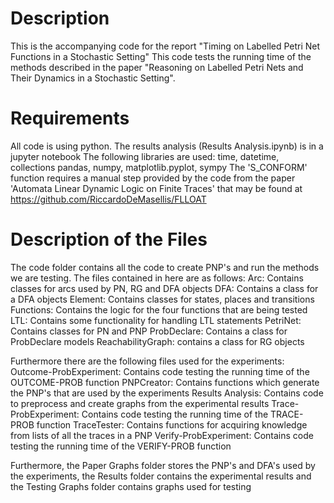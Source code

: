 # Description
This is the accompanying code for the report "Timing on Labelled Petri Net Functions in a Stochastic Setting"
This code tests the running time of the methods described in the paper "Reasoning on Labelled Petri Nets and Their Dynamics in a Stochastic Setting".

# Requirements
All code is using python. The results analysis (Results Analysis.ipynb) is in a jupyter notebook
The following libraries are used: time, datetime, collections pandas, numpy, matplotlib.pyplot, sympy
The 'S_CONFORM' function requires a manual step provided by the code from the paper 'Automata Linear Dynamic Logic on Finite Traces' that may be found at https://github.com/RiccardoDeMasellis/FLLOAT

# Description of the Files
The code folder contains all the code to create PNP's and run the methods we are testing. The files contained in here are as follows:
Arc: Contains classes for arcs used by PN, RG and DFA objects
DFA: Contains a class for a DFA objects
Element: Contains classes for states, places and transitions
Functions: Contains the logic for the four functions that are being tested
LTL: Contains some functionality for handling LTL statements
PetriNet: Contains classes for PN and PNP
ProbDeclare: Contains a class for ProbDeclare models
ReachabilityGraph: contains a class for RG objects

Furthermore there are the following files used for the experiments:
Outcome-ProbExperiment: Contains code testing the running time of the OUTCOME-PROB function
PNPCreator: Contains functions which generate the PNP's that are used by the experiments
Results Analysis: Contains code to preprocess and create graphs from the experimental results
Trace-ProbExperiment: Contains code testing the running time of the TRACE-PROB function
TraceTester: Contains functions for acquiring knowledge from lists of all the traces in a PNP
Verify-ProbExperiment: Contains code testing the running time of the VERIFY-PROB function

Furthermore, the Paper Graphs folder stores the PNP's and DFA's used by the experiments,
the Results folder contains the experimental results and the Testing Graphs folder contains graphs used for testing